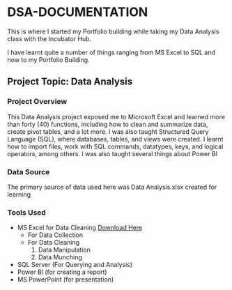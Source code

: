 # DSA-DOCUMENTATION
This is where I started my Portfolio building while taking my Data Analysis class with the Incubator Hub.

I have learnt quite a number of things ranging from MS Excel to SQL and now to my Portfolio Building.

## **Project Topic: Data Analysis** 

### **Project Overview**

This Data Analysis project exposed me to Microsoft Excel and learned more than forty (40) functions, including how to clean and summarize data, create pivot tables, and a lot more. I was also taught Structured Query Language (SQL), where databases, tables, and views were created. I learnt how to import files, work with SQL commands, datatypes, keys, and logical operators, among others. I was also taught several things about Power BI

### Data Source

The primary source of data used here was Data Analysis.xlsx created for learning

### **Tools Used**

- MS Excel for Data Cleaning [Download Here](https://www.microsoft.com)
    - For Data Collection
    - For Data Cleaning
      1. Data Manipulation
      2. Data Munching
- SQL Server (For Querying and Analysis)
- Power BI (for creating a report)
- MS PowerPoint (for presentation)
